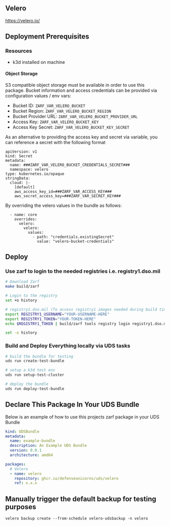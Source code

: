 ## Velero

https://velero.io/

## Deployment Prerequisites

### Resources

- k3d installed on machine

#### Object Storage

S3 compatible object storage must be available in order to use this package. Bucket information and access credentials can be provided via configuration values / env vars:

- Bucket ID: `ZARF_VAR_VELERO_BUCKET`
- Bucket Region: `ZARF_VAR_VELERO_BUCKET_REGION`
- Bucket Provider URL: `ZARF_VAR_VELERO_BUCKET_PROVIDER_URL`
- Access Key: `ZARF_VAR_VELERO_BUCKET_KEY`
- Access Key Secret: `ZARF_VAR_VELERO_BUCKET_KEY_SECRET`

As an alternative to providing the access key and secret via variable, you can reference a secret with the following format
```
apiVersion: v1
kind: Secret
metadata:
  name: ###ZARF_VAR_VELERO_BUCKET_CREDENTIALS_SECRET###
  namespace: velero
type: kubernetes.io/opaque
stringData:
  cloud: |-
    [default]
    aws_access_key_id=###ZARF_VAR_ACCESS_KEY###
    aws_secret_access_key=###ZARF_VAR_SECRET_KEY###
```

By overriding the velero values in the bundle as follows:
```
  - name: core
    overrides:
      velero:
        velero:
          values:
            - path: "credentials.existingSecret"
              value: "velero-bucket-credentials"
```

## Deploy

### Use zarf to login to the needed registries i.e. registry1.dso.mil

```bash
# Download Zarf
make build/zarf

# Login to the registry
set +o history

# registry1.dso.mil (To access registry1 images needed during build time)
export REGISTRY1_USERNAME="YOUR-USERNAME-HERE"
export REGISTRY1_TOKEN="YOUR-TOKEN-HERE"
echo $REGISTRY1_TOKEN | build/zarf tools registry login registry1.dso.mil --username $REGISTRY1_USERNAME --password-stdin

set -o history
```

### Build and Deploy Everything locally via UDS tasks

```bash
# build the bundle for testing
uds run create-test-bundle

# setup a k3d test env
uds run setup-test-cluster

# deploy the bundle
uds run deploy-test-bundle
```

## Declare This Package In Your UDS Bundle

Below is an example of how to use this projects zarf package in your UDS Bundle

```yaml
kind: UDSBundle
metadata:
  name: example-bundle
  description: An Example UDS Bundle
  version: 0.0.1
  architecture: amd64

packages:
  # Velero
  - name: velero
    repository: ghcr.io/defenseunicorns/uds/velero
    ref: x.x.x
```
## Manually trigger the default backup for testing purposes
```
velero backup create --from-schedule velero-udsbackup -n velero
```